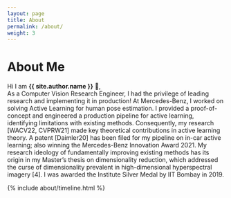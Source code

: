 ```yaml
---
layout: page
title: About
permalink: /about/
weight: 3
---
```


# **About Me**

Hi I am **{{ site.author.name }}** :wave:,<br>
As a Computer Vision Research Engineer, I had the privilege of leading research and implementing it in production! At Mercedes-Benz, I worked on solving Active Learning for human pose estimation. I provided a proof-of-concept and engineered a production pipeline for active learning, identifying limitations with existing methods. Consequently, my research [WACV22, CVPRW21] made key theoretical contributions in active learning theory. A patent [Daimler20] has been filed for my pipeline on in-car active learning; also winning the Mercedes-Benz Innovation Award 2021. My research ideology of fundamentally improving existing methods has its origin in my Master’s thesis on dimensionality reduction, which addressed the curse of dimensionality prevalent in high-dimensional hyperspectral imagery [4]. I was awarded the Institute Silver Medal by IIT Bombay in 2019.

<div class="row">
{% include about/timeline.html %}
</div>